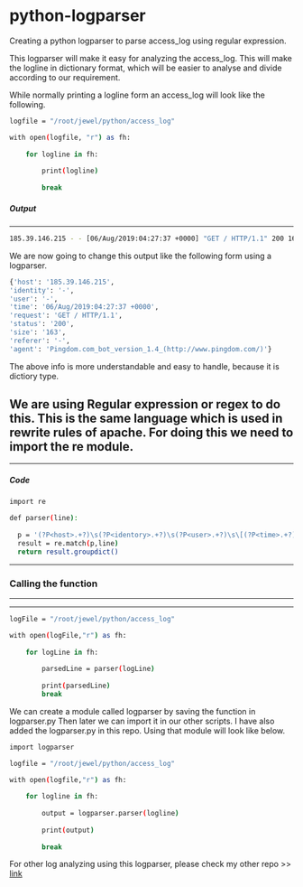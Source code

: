 # python-logparser

Creating a python logparser to parse access_log using regular expression.

This logparser will make it easy for analyzing the access_log. This will make the logline in dictionary format, which will be easier to analyse and divide according to our requirement.

While normally printing a logline form an access_log will look like the following. 
```sh
logfile = "/root/jewel/python/access_log"

with open(logfile, "r") as fh:
    
    for logline in fh:
        
        print(logline)
        
        break
```
##### Output 

---
```sh
185.39.146.215 - - [06/Aug/2019:04:27:37 +0000] "GET / HTTP/1.1" 200 163 "-" "Pingdom.com_bot_version_1.4_(http://www.pingdom.com/)"
```

We are now going to change this output like the following form using a logparser. 
```sh
{'host': '185.39.146.215', 
'identity': '-',
'user': '-', 
'time': '06/Aug/2019:04:27:37 +0000', 
'request': 'GET / HTTP/1.1', 
'status': '200',
'size': '163', 
'referer': '-',
'agent': 'Pingdom.com_bot_version_1.4_(http://www.pingdom.com/)'}
```
The above info is more understandable and easy to handle, because it is dictiory type. 

We are using Regular expression or regex to do this. This is the same language which is used in rewrite rules of apache. For doing this we need to import the re module. 
---
---
##### Code
```sh
import re

def parser(line):
  
  p = '(?P<host>.+?)\s(?P<identory>.+?)\s(?P<user>.+?)\s\[(?P<time>.+?)\]\s\"(?P<requests>.+?)\"\s(?P<status>\d{3})\s(?P<size>.*?)\s\"(?P<referer>.*?)\"\s\"(?P<agent>.*?)\"'          
  result = re.match(p,line)
  return result.groupdict()
```
---
### Calling the function
---

---
```sh
logFile = "/root/jewel/python/access_log"

with open(logFile,"r") as fh:
    
    for logLine in fh:
        
        parsedLine = parser(logLine)   
        
        print(parsedLine)
        break
```
We can create a module called logparser by saving the function in logparser.py
Then later we can import it in our other scripts. I have also added the logparser.py in this repo. 
Using that module will look like below.
```sh
import logparser

logfile = "/root/jewel/python/access_log"

with open(logfile,"r") as fh:
    
    for logline in fh:
                
        output = logparser.parser(logline)
        
        print(output)
        
        break
```

For other log analyzing using this logparser, please check my other repo >> [link](https://github.com/j4jewel/python-logfile-analysis)




